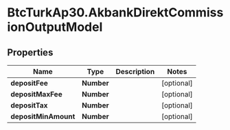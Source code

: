 # BtcTurkAp30.AkbankDirektCommissionOutputModel

## Properties
Name | Type | Description | Notes
------------ | ------------- | ------------- | -------------
**depositFee** | **Number** |  | [optional] 
**depositMaxFee** | **Number** |  | [optional] 
**depositTax** | **Number** |  | [optional] 
**depositMinAmount** | **Number** |  | [optional] 
